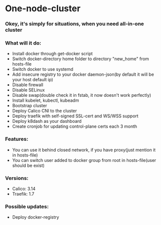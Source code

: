 # One-node-cluster

### Okey, it's simply for situations, when you need all-in-one cluster

### What will it do:

 - Install docker through get-docker script
 - Switch docker-directory home folder to directory "new_home" from hosts-file
 - Switch docker to use systemd
 - Add insecure registry to your docker daemon-json(by default it will be your host default ip)
 - Disable firewall
 - Disable SELinux
 - Disable swap(double check it in fstab, it now doesn't work perfectly)
 - Install kubelet, kubectl, kubeadm
 - Bootstrap cluster
 - Deploy Calico CNI to the cluster
 - Deploy traefik with self-signed SSL-cert and WS/WSS support
 - Deploy k8dash as your dashboard
 - Create cronjob for updating control-plane certs each 3 month

### Features:

 - You can use it behind closed network, if you have proxy(just mention it in hosts-file)
 - You can switch user added to docker group from root in hosts-file(user should be exist)

### Versions:

 - Calico: 3.14
 - Traefik: 1.7

### Possible updates: 

 - Deploy docker-registry